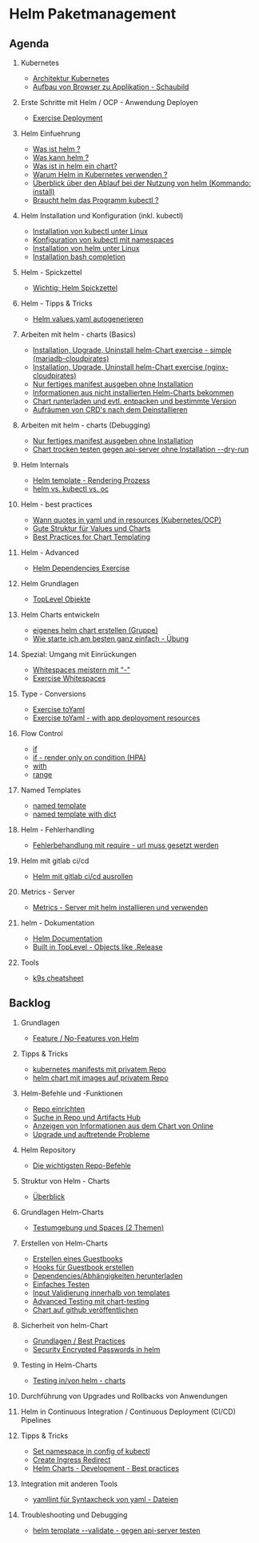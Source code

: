 # Helm Paketmanagement

## Agenda

  1. Kubernetes
     * [Architektur Kubernetes](/kubernetes/architecture.md)
     * [Aufbau von Browser zu Applikation - Schaubild](kubernetes/konzepte/anatomie-einer-applikation.md)

  1. Erste Schritte mit Helm / OCP - Anwendung Deployen
     * [Exercise Deployment](/kubectl-examples/03-nginx-deployment.md)
    
  1. Helm Einfuehrung 
     * [Was ist helm ?](einfuehrung/was-ist-helm.md)
     * [Was kann helm ?](einfuehrung/was-kann-helm.md)
     * [Was ist in helm ein chart?](einfuehrung/helm-chart.md)
     * [Warum Helm in Kubernetes verwenden ?](einfuehrung/warum-helm-verwenden.md)
     * [Überblick über den Ablauf bei der Nutzung von helm (Kommando: install)](einfuehrung/ablauf-helm-install.md)
     * [Braucht helm das Programm kubectl ?](einfuehrung/braucht-helm-kubectl.md)
       
  1. Helm Installation und Konfiguration (inkl. kubectl) 
     * [Installation von kubectl unter Linux](kubectl/installation/linux.md)
     * [Konfiguration von kubectl mit namespaces](kubectl/kubectl-einrichten.md)
     * [Installation von helm unter Linux](helm/installation/linux.md)
     * [Installation bash completion](helm/installation/bash-completion.md)

  1. Helm - Spickzettel
     * [Wichtig: Helm Spickzettel](helm/spickzettel.md)
    
  1. Helm - Tipps & Tricks
     * [Helm values.yaml autogenerieren](helm/autogenerate-values-yaml.md)

  1. Arbeiten mit helm - charts (Basics)
     * [Installation, Upgrade, Uninstall helm-Chart exercise - simple (mariadb-cloudpirates)](helm/exercises/install-mariadb-cloudpirates.md)
     * [Installation, Upgrade, Uninstall helm-Chart exercise (nginx-cloudpirates)](helm/commands/install.md)
     * [Nur fertiges manifest ausgeben ohne Installation](helm/commands/template.md)
     * [Informationen aus nicht installierten Helm-Charts bekommen](helm/commands/show.md)
     * [Chart runterladen und evtl. entpacken und bestimmte Version](/helm/commands/pull.md)
     * [Aufräumen von CRD's nach dem Deinstallieren](helm/exercises/08-exercise-crd-certmanager.md)

  1. Arbeiten mit helm - charts (Debugging)
     * [Nur fertiges manifest ausgeben ohne Installation](helm/commands/template.md)
     * [Chart trocken testen gegen api-server ohne Installation --dry-run](helm/commands/install--dry-run.md)

  1. Helm Internals
     * [Helm template - Rendering Prozess](/helm/internals/helm-template-ablauf.md)
     * [helm vs. kubectl vs. oc](/helm/internals/helm-vs-oc-vs-kubectl.md)

  1. Helm - best practices
     * [Wann quotes in yaml und in resources  (Kubernetes/OCP)](helm/best-practices/quotes.md)
     * [Gute Struktur für Values und Charts](helm/best-practices/good-structure-helm-and-values.md)
     * [Best Practices for Chart Templating](https://helm.sh/docs/chart_best_practices/)

  1. Helm - Advanced
     * [Helm Dependencies Exercise](helm/dependencies/exercise.md)

  1. Helm Grundlagen
     * [TopLevel Objekte](/helm/grundlagen/toplevel-objekte.md)
      
  1. Helm Charts entwickeln
     * [eigenes helm chart erstellen (Gruppe)](/helm/exercises/04a-create-chart-my-app-gruppenarbeit.md)
     * [Wie starte ich am besten ganz einfach - Übung](/helm/exercises/09-create-helm-chart-from-scratch-deployment.md)

  1. Spezial: Umgang mit Einrückungen
     * [Whitespaces meistern mit "-"](basics/whitespace-management.md)
     * [Exercise Whitespaces](/helm/templates/spaces.md)

  1. Type - Conversions
     * [Exercise toYaml](helm/exercises/01-typeConversionsToYaml.md)
     * [Exercise toYaml - with app deployoment resources](/helm/exercises/01.01-TypeConversionToYaml-using-app-chart.md)
    
  1. Flow Control
     * [if](/helm/templates/flow-control/02-only-if.md)
     * [if - render only on condition (HPA)](/helm/templates/flow-control/04-if-render-hpa.md)
     * [with](/helm/templates/flow-control/02-with.md)
     * [range](/helm/templates/flow-control/03-range.md)

  1. Named Templates
     *  [named template](helm/exercises/10-named-template.md)
     *  [named template with dict](/helm/exercises/11-named-template-with-dict.md)
    
  1. Helm - Fehlerhandling 
     * [Fehlerbehandlung mit require - url muss gesetzt werden](helm/templates/require-url.md)  
    
  1. Helm mit gitlab ci/cd
     * [Helm mit gitlab ci/cd ausrollen](helm/gitlab-ci-cd/example-helm-kubernetes.md)

  1. Metrics - Server
     * [Metrics - Server mit helm installieren und verwenden](/helm/metrics-server.md)
    
  1. helm - Dokumentation
     * [Helm Documentation](https://helm.sh/docs/)
     * [Built in TopLevel - Objects like .Release](https://helm.sh/docs/chart_template_guide/builtin_objects/)
    
  1. Tools
     * [k9s cheatsheet](/tools/k9s/k9s-cheatsheet.pdf)

## Backlog 

  1. Grundlagen
     * [Feature / No-Features von Helm](/helm/grundlagen/features-no-features.md)
   
  1. Tipps & Tricks
     * [kubernetes manifests mit privatem Repo](helm/exercises/02-pod-from-private-repo.md)
     * [helm chart mit images auf privatem Repo](helm/exercises/03-helm-nginx-image-from-private-repo.md)

  1. Helm-Befehle und -Funktionen
     * [Repo einrichten](/helm/commands/repo.md)
     * [Suche in Repo und Artifacts Hub](/helm/commands/search.md)
     * [Anzeigen von Informationen aus dem Chart von Online](/helm/commands/show.md)
     * [Upgrade und auftretende Probleme](/helm/commands/upgrade.md)

 1. Helm Repository
     * [Die wichtigsten Repo-Befehle](helm/commands/repo.md)

  1. Struktur von Helm - Charts
     * [Überblick](helm/structure/overview.md)

  1. Grundlagen Helm-Charts
     * [Testumgebung und Spaces (2 Themen)](/helm/templates/spaces.md)

  1. Erstellen von Helm-Charts
     * [Erstellen eines Guestbooks](helm/create-charts/guestbook/01-guestbook.md)
     * [Hooks für Guestbook erstellen](/helm/create-charts/guestbook/02-guestbook-verbessern.md)
     * [Dependencies/Abhängigkeiten herunterladen](helm/create-charts/download-dependencies.md)
     * [Einfaches Testen](helm/test/simple-test.md)
     * [Input Validierung innerhalb von templates](helm/input-validation/example.md)
     * [Advanced Testing mit chart-testing](helm/test/advanced-testing/advanced-testing-with-chart-testing.md)
     * [Chart auf github veröffentlichen](helm/create-charts/publish/publish-on-github.md)

  1. Sicherheit von helm-Chart
     * [Grundlagen / Best Practices](helm/security/best-practices.md)
     * [Security Encrypted Passwords in helm](/helm/security/secrets-password.md)

  1. Testing in Helm-Charts
     * [Testing in/von helm - charts](/helm/test/helm-test.md)

  1. Durchführung von Upgrades und Rollbacks von Anwendungen

  1. Helm in Continuous Integration / Continuous Deployment (CI/CD) Pipelines

  1. Tipps & Tricks
     * [Set namespace in config of kubectl](/kubectl/set-namespace-in-config.md)
     * [Create Ingress Redirect](/helm/create-charts/example-ingress.md)
     * [Helm Charts - Development - Best practices](https://helm.sh/docs/howto/charts_tips_and_tricks/)

  1. Integration mit anderen Tools
     * [yamllint für Syntaxcheck von yaml - Dateien](helm/tools/yamllint.md)

  1. Troubleshooting und Debugging
     * [helm template --validate - gegen api-server testen](helm/test/helm-template-validate.md)
